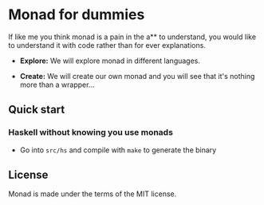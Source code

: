 # Monad for dummies

If like me you think monad is a pain in the a** to understand, you
would like to understand it with code rather than for ever
explanations.

* **Explore:** We will explore monad in different languages.

* **Create:** We will create our own monad and you will see that it's nothing more than a wrapper...

## Quick start

### Haskell without knowing you use monads

* Go into `src/hs` and compile with `make` to generate the binary

## License

Monad is made under the terms of the MIT license.
